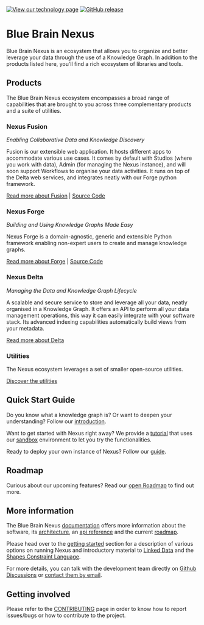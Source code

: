 [![View our technology page](https://img.shields.io/badge/technology-Nexus-03ABE9.svg)](https://bluebrainnexus.io/)
[![GitHub release](https://img.shields.io/github/release/BlueBrain/nexus.svg)]()

# Blue Brain Nexus

Blue Brain Nexus is an ecosystem that allows you to organize and better leverage your data through the use of a Knowledge Graph. In addition to the products listed here, you’ll find a rich ecosystem of libraries and tools.

## Products

The Blue Brain Nexus ecosystem encompasses a broad range of capabilities that are brought to you across three complementary products and a suite of utilities.

### Nexus Fusion

*Enabling Collaborative Data and Knowledge Discovery*

Fusion is our extensible web application. It hosts different apps to accommodate various use cases. It comes by default with Studios (where you work with data), Admin (for managing the Nexus instance), and will soon support Workflows to organise your data activities. It runs on top of the Delta web services, and integrates neatly with our Forge python framework.

[Read more about Fusion](https://bluebrainnexus.io/docs/fusion/index.html) | [Source Code](https://github.com/BlueBrain/nexus-web)

### Nexus Forge

*Building and Using Knowledge Graphs Made Easy*

Nexus Forge is a domain-agnostic, generic and extensible Python framework enabling non-expert users to create and manage knowledge graphs.

[Read more about Forge](https://bluebrainnexus.io/docs/forge.html) | [Source Code](https://github.com/BlueBrain/nexus-forge)


### Nexus Delta

*Managing the Data and Knowledge Graph Lifecycle*

A scalable and secure service to store and leverage all your data, neatly organised in a Knowledge Graph. It offers an API to perform all your data management operations, this way it can easily integrate with your software stack. Its advanced indexing capabilities automatically build views from your metadata.

[Read more about Delta](https://bluebrainnexus.io/docs/delta/index.html)

### Utilities

The Nexus ecosystem leverages a set of smaller open-source utilities.

[Discover the utilities](https://bluebrainnexus.io/docs/utilities/index.html)

## Quick Start Guide

Do you know what a knowledge graph is? Or want to deepen your understanding? Follow our [introduction](https://bluebrainnexus.io/docs/getting-started/understanding-knowledge-graphs.html).

Want to get started with Nexus right away? We provide a [tutorial](https://bluebrainnexus.io/docs/getting-started/try-nexus.html) that uses our [sandbox](https://sandbox.bluebrainnexus.io/) environment to let you try the functionalities.

Ready to deploy your own instance of Nexus? Follow our [guide](https://bluebrainnexus.io/docs/getting-started/running-nexus.html).

## Roadmap

Curious about our upcoming features? Read our [open Roadmap](https://bluebrainnexus.io/docs/roadmap.html) to find out more.

## More information

The Blue Brain Nexus [documentation] offers more information about the software, its [architecture], an [api reference]
and the current [roadmap].

Please head over to the [getting started] section for a description of various options on running Nexus and
introductory material to [Linked Data] and the [Shapes Constraint Language].

For more details, you can talk with the development team directly on [Github Discussions] or [contact them by email][nexus-team-email].

[architecture]: https://bluebrainnexus.io/docs/delta/architecture.html
[documentation]: https://bluebrainnexus.io/docs/
[components]: https://bluebrainnexus.io/docs/index.html#nexus-components
[getting started]: https://bluebrainnexus.io/docs/getting-started/index.html
[api reference]: https://bluebrainnexus.io/docs/delta/api/current/index.html
[roadmap]: https://bluebrainnexus.io/docs/roadmap.html
[Linked Data]: https://www.w3.org/standards/semanticweb/data
[Shapes Constraint Language]: https://www.w3.org/TR/shacl/
[nexus-team-email]: mailto:bbp-nexus-support@groupes.epfl.ch
[Github Discussions]: https://github.com/BlueBrain/nexus/discussions

## Getting involved

Please refer to the [CONTRIBUTING](CONTRIBUTING.md) page in order to know how to report issues/bugs or how to contribute to the project.
